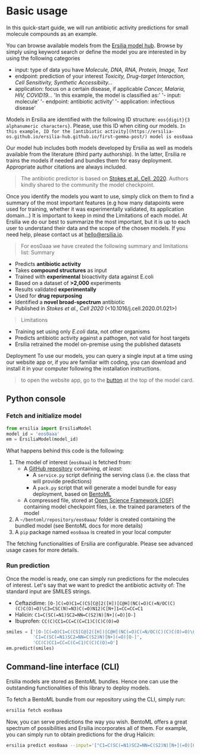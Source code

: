 # Basic usage

In this quick-start guide, we will run antibiotic activity predictions for small molecule compounds as an example.

You can browse available models from the [Ersilia model hub](https://ersilia-os.github.io/ersilia-hub.github.io/). Browse by simply using keyword search or define the model you are interested in by using the following categories
- input: type of data you have _Molecule, DNA, RNA, Protein, Image, Text_
- endpoint: prediction of your interest _Toxicity, Drug-target Interaction, Cell Sensitivity, Synthetic Accessibiity..._
- application: focus on a certain disease, if applicable _Cancer, Malaria, HIV, COVID19..._
'In this example, the model is classified as:'
'- input: molecule'
'- endpoint: antibiotic activity'
'- application: infectious disease'

Models in Ersilia are identified with the following ID structure: `eos{digit}{3 alphanumeric characters}`. Please, use this ID when citing our models.
`In this example, ID for the [antibiotic activity](https://ersilia-os.github.io/ersilia-hub.github.io/first-gemma-post/) model is eos0aaa`

Our model hub includes both models developed by Ersilia as well as models available from the literature (third party authorship). In the latter, Ersilia re trains the models if needed and bundles them for easy deployment. Appropriate author citations are always included.
>The antibiotic predictor is based on [Stokes et al. Cell, 2020](https://pubmed.ncbi.nlm.nih.gov/32084340/). Authors kindly shared to the community the model checkpoint.

Once you identify the models you want to use, simply click on them to find a summary of the most important features (e.g how many datapoints were used for training, whether it was experimentally validated, its application domain...) It is important to keep in mind the Limitations of each model. At Ersilia we do our best to summarize the most important, but it is up to each user to understand their data and the scope of the chosen models. If you need help, please contact us at [hello@ersilia.io](mailto:hello@ersilia.io).
>For eos0aaa we have created the following summary and limitations list:
> Summary

- Predicts **antibiotic activity**
- Takes **compound structures** as input
- Trained with **experimental** bioactivity data against E.coli
- Based on a dataset of **>2,000** experiments
- Results validated **experimentally**
- Used for **drug repurposing**
- Identified a **novel broad-spectrum** antibiotic
- Published in _Stokes et al., Cell 2020_ (<10.1016/j.cell.2020.01.021>)

> Limitations

- Training set using only _E.coli_ data, not other organisms
- Predicts antibiotic activity against a pathogen, not valid for host targets
- Ersilia retrained the model on-premise using the published datasets

Deployment
To use our models, you can query a single input at a time using our website app or, if you are familiar with coding, you can download and install it in your computer following the installation instructions.
>to open the website app, go to the [button](http://www.example.com) at the top of the model card.

## Python console

### Fetch and initialize model

```python
from ersilia import ErsiliaModel
model_id = 'eos0aaa'
em = ErsiliaModel(model_id)
```

What happens behind this code is the following:

1. The model of interest (`eos0aaa`) is fetched from:
    - A [GitHub repository](https://github.com/ersilia-os/eos0aaa) containing, _at least_:
        - A `service.py` script defining the serving class (i.e. the class that will provide predictions)
        - A `pack.py` script that will generate a model bundle for easy deployment, based on [BentoML](https://www.bentoml.ai/)
    - A compressed file, stored at [Open Science Framework (OSF)](https://osf.io/hu3km/) containing model checkpoint files, i.e. the trained parameters of the model
2. A `~/bentoml/repository/eos0aaa/` folder is created containing the bundled model (see BentoML docs for more details)
3. A `pip` package named `eos0aaa` is created in your local computer

The fetching functionalities of Ersilia are configurable. Please see advanced usage cases for more details.

### Run prediction

Once the model is ready, one can simply run predictions for the molecules of interest. Let's say that we want to predict the antibiotic activity of:
The standard input are SMILES strings.

- Ceftazidime: `[O-]C(=O)C1=C(CS[C@]2([H])[C@H](NC(=O)C(=N/OC(C)(C)C(O)=O)\C3=CSC(N)=N3)C(=O)N12)C[N+]1=CC=CC=C1`
- Halicin: `C1=C(SC(=N1)SC2=NN=C(S2)N)[N+](=O)[O-]`
- Ibuprofen: `CC(C)CC1=CC=C(C=C1)C(C)C(O)=O`

```python
smiles = ['[O-]C(=O)C1=C(CS[C@]2([H])[C@H](NC(=O)C(=N/OC(C)(C)C(O)=O)\C3=CSC(N)=N3)C(=O)N12)C[N+]1=CC=CC=C1',
          'C1=C(SC(=N1)SC2=NN=C(S2)N)[N+](=O)[O-]',
          'CC(C)CC1=CC=C(C=C1)C(C)C(O)=O']
em.predict(smiles)
```

## Command-line interface (CLI)

Ersilia models are stored as BentoML bundles. Hence one can use the outstanding functionalities of this library to deploy models.

To fetch a BentoML bundle from our repository using the CLI, simply run:

```bash
ersilia fetch eos0aaa
```

Now, you can serve predictions the way you wish. BentoML offers a great spectrum of possibilities and Ersilia incorporates all of them.
For example, you can simply run to obtain predictions for the drug Halicin:

```bash
ersilia predict eos0aaa --input='["C1=C(SC(=N1)SC2=NN=C(S2)N)[N+](=O)[O-]"]'
